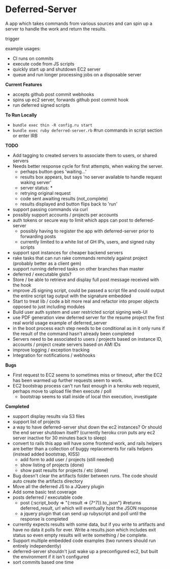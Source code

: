 Deferred-Server
===

A app which takes commands from various sources and can spin up a server to handle the work and return the results.

trigger

example usages:

  * CI runs on commits
  * execute code from JS scripts
  * quickly start up and shutdown EC2 server
  * queue and run longer processing jobs on a disposable server

__Current Features__
  * accepts github post commit webhooks
  * spins up ec2 server, forwards github post commit hook
  * run deferred signed scripts

__To Run Locally__
  * `bundle exec thin -R config.ru start`
  * `bundle exec ruby deferred-server.rb` #run commands in script section or enter IRB
    

__TODO__

  * Add tagging to created servers to associate them to users, or shared servers
  * Needs better response cycle for first attempts, when waking the server.
     * perhaps button goes 'waiting…'
     * results box appears, but says 'no server available to handle request waking server'
     * server status: *
     * retrying original request
     * code sent awaiting results (not_complete)
     * results displayed and button flips back to 'run'
  * support passing commands via curl
  * possibly support accounts / projects per accounts
  * auth tokens or secure way to limit which apps can post to deferred-server
    * possibly having to register the app with deferred-server prior to forwarding posts
    * currently limited to a white list of GH IPs, users, and signed ruby scripts
  * support spot instances for cheaper backend servers
  * rake tasks that can run rake commands remotely against project (probably better as a client gem)
  * support running deferred tasks on other branches than master
  * deferred / executable gists?
  * Store / be able to retrieve and display full post message received with the hook
  * improve JS signing script, could be passed a script file and could output the entire script tag output with the signature embedded
  * Start to treat lib / code a bit more real and refactor into proper objects opposed to just including modules
  * Build user auth system and user restricted script signing web-UI
  * use PDF generation view deferred server for the resume project the first real world usage example of deferred_server
  * in the boot process each step needs to be conditional as in it only runs if the result of the command hasn't already been completed
  * Servers need to be associated to users / projects based on instance ID, accounts / project create servers based on AMI IDs
  * improve logging / exception tracking
  * Integration for notifications / webhooks

__Bugs__

  * First request to EC2 seems to sometimes miss or timeout, after the EC2 has been warmed up further requests seem to work.
  * EC2 bootstrap process can't run fast enough in a heroku web request, perhaps move to upload file then execute / poll
    * bootstrap seems to stall inside of local thin execution, investigate

__Completed__

  * support display results via S3 files
  * support list of projects
  * a way to have deferred-server shut down the ec2 instances? Or should the end server shutdown itself? (currently heroku cron puts any ec2 server inactive for 30 minutes back to sleep)
  * convert to rails this app will have some frontend work, and rails helpers are better than a collection of buggy replacements for rails helpers (instead added bootstrap, KISS)
    * add form to add user / projects (still needed)
    * show listing of projects (done)
    * show past results for projects / etc (done)
  * Bug doesn't clear the artifacts folder between runs. The code should auto create the artifacts directory
  * Move all the deferred JS to a JQuery plugin
  * Add some basic test coverage
  * posts deferred / executable code
    * post {:script_body => "{:result => (7^7)}.to_json"} #returns deferred_result, url which will eventually host the JSON response
    * a jquery plugin that can send up rubyscript and poll until the response is completed
  * currently expects results with some data, but if you write to artifacts and have no data it polls for ever. Write a results.json which includes exit status so even empty results will write something / be complete.
  * Support multiple embedded code examples (two runners should run entirely independently)
  * deferred-server shouldn't just wake up a preconfigured ec2, but built the environment if it isn't configured
  * sort commits based one time
    
    
